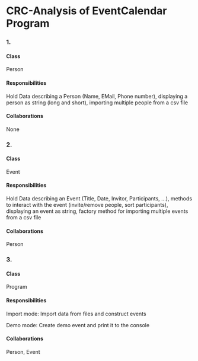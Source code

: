 # CRC-Analysis of EventCalendar Program

### 1.

#### Class
Person

#### Responsibilities
Hold Data describing a Person (Name, EMail, Phone number), displaying a person as string (long and short), importing multiple people from a csv file

#### Collaborations
None

### 2.

#### Class
Event

#### Responsibilities
Hold Data describing an Event (Title, Date, Invitor, Participants, ...), methods to interact with the event (invite/remove people, sort participants), displaying an event as string, factory method for importing multiple events from a csv file

#### Collaborations
Person

### 3.
#### Class
Program

#### Responsibilities
Import mode:
Import data from files and construct events

Demo mode:
Create demo event and print it to the console

#### Collaborations
Person, Event

